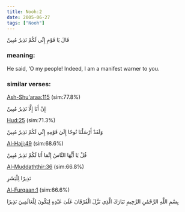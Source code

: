 ```yaml
---
title: Nooh:2
date: 2005-06-27
tags: ["Nooh"]
---
```

قَالَ يَا قَوْمِ إِنِّي لَكُمْ نَذِيرٌ مُبِينٌ
### meaning: 
He said, ‘O my people! Indeed, I am a manifest warner to you.
### similar verses: 

[Ash-Shu'araa:115](/26/115) (sim:77.8%)

إِنْ أَنَا إِلَّا نَذِيرٌ مُبِينٌ

[Hud:25](/11/25) (sim:71.3%)

وَلَقَدْ أَرْسَلْنَا نُوحًا إِلَىٰ قَوْمِهِ إِنِّي لَكُمْ نَذِيرٌ مُبِينٌ

[Al-Hajj:49](/22/49) (sim:68.6%)

قُلْ يَا أَيُّهَا النَّاسُ إِنَّمَا أَنَا لَكُمْ نَذِيرٌ مُبِينٌ

[Al-Muddaththir:36](/74/36) (sim:66.8%)

نَذِيرًا لِلْبَشَرِ

[Al-Furqaan:1](/25/1) (sim:66.6%)

بِسْمِ اللَّهِ الرَّحْمَٰنِ الرَّحِيمِ تَبَارَكَ الَّذِي نَزَّلَ الْفُرْقَانَ عَلَىٰ عَبْدِهِ لِيَكُونَ لِلْعَالَمِينَ نَذِيرًا
